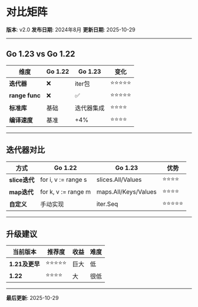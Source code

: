 # 对比矩阵

**版本**: v2.0
**发布日期**: 2024年8月
**更新日期**: 2025-10-29

---

## Go 1.23 vs Go 1.22

| 维度 | Go 1.22 | Go 1.23 | 变化 |
|------|---------|---------|------|
| **迭代器** | ❌ | iter包 | ⭐⭐⭐⭐⭐ |
| **range func** | ❌ | ✅ | ⭐⭐⭐⭐⭐ |
| **标准库** | 基础 | 迭代器集成 | ⭐⭐⭐⭐ |
| **编译速度** | 基准 | +4% | ⭐⭐⭐⭐ |

---

## 迭代器对比

| 方式 | Go 1.22 | Go 1.23 | 优势 |
|------|---------|---------|------|
| **slice迭代** | for i, v := range s | slices.All/Values | ⭐⭐⭐⭐ |
| **map迭代** | for k, v := range m | maps.All/Keys/Values | ⭐⭐⭐⭐ |
| **自定义** | 手动实现 | iter.Seq | ⭐⭐⭐⭐⭐ |

---

## 升级建议

| 当前版本 | 推荐度 | 收益 | 难度 |
|---------|-------|------|------|
| **1.21及更早** | ⭐⭐⭐⭐⭐ | 巨大 | 低 |
| **1.22** | ⭐⭐⭐⭐ | 大 | 很低 |

---

**最后更新**: 2025-10-29
